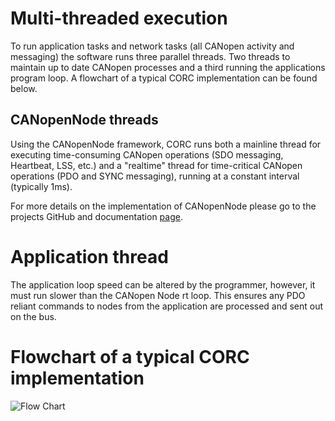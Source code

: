 # Multi-threaded execution

To run application tasks and network tasks (all CANopen activity and messaging) the software runs three parallel threads. Two threads to maintain up to date CANopen processes and a third running the applications program loop. A flowchart of a typical CORC implementation can be found below.

## CANopenNode threads

Using the CANopenNode framework, CORC runs both a mainline thread for executing time-consuming CANopen operations (SDO messaging, Heartbeat, LSS, etc.) and a "realtime" thread for time-critical CANopen operations (PDO and SYNC messaging), running at a constant interval (typically 1ms).

For more details on the implementation of CANopenNode please go to the projects GitHub and documentation [page](https://github.com/CANopenNode/CANopenNode).

# Application thread

The application loop speed can be altered by the programmer, however, it must run slower than the CANopen Node rt loop. This ensures any PDO reliant commands to nodes from the application are processed and sent out on the bus.

<!-- \todo: test and document accurte method for max and min program loop speed plus associated issues when approaching max (jitter etc.)-->

# Flowchart of a typical CORC implementation

![Flow Chart](../img/CORC_flow_chart.png)
